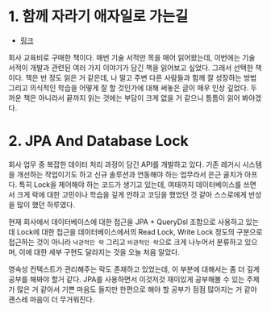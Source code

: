 # 1. 함께 자라기 애자일로 가는길
- [링크](https://book.naver.com/bookdb/book_detail.nhn?bid=14341885)

회사 교육비로 구매한 책이다. 매번 기술 서적만 목을 매어 읽어왔는데, 이번에는 기술 서적이 개발과 관련된 여러 가지 이야기가 담긴 책을 읽어보고 싶었다. 그래서 선택한 책이다. 책은 반 정도 읽은 거 같은데, 나 말고 주변 다른 사람들과 함께 잘 성장하는 방법 그리고 의식적인 학습을 어떻게 잘 할 것인가에 대해 써놓은 글이 매우 인상 깊었다. 두꺼운 책은 아니라서 끝까지 읽는 것에는 부담이 크게 없을 거 같으니 틈틈이 읽어 봐야겠다.

# 2. JPA And Database Lock
회사 업무 중 복잡한 데이터 처리 과정이 담긴 API를 개발하고 있다. 기존 레거시 시스템을 개선하는 작업이기도 하고 신규 솔루션과 연동해야 하는 업무라서 은근 골치가 아프다. 특히 Lock을 제어해야 하는 코드가 생기고 있는데, 여태까지 데이터베이스를 쓰면서 크게 락에 대한 고민이나 학습을 깊게 안하고 코딩을 했었던 것 같아 스스로에게 반성을 많이 했던 하루였다. 

현재 회사에서 데이터베이스에 대한 접근을 JPA + QueryDsl 조합으로 사용하고 있는데 Lock에 대한 접근을 데이터베이스에서의 Read Lock, Write Lock 정도의 구분으로 접근하는 것이 아니라 `낙관적인 락` 그리고 `비관적인 락`으로 크게 나누어서 분류하고 있으며, 이에 대한 세부 구현도 달라지는 것을 오늘 처음 알았다.

영속성 컨텍스트가 관리해주는 락도 존재하고 있었는데, 이 부분에 대해서는 좀 더 깊게 공부를 해봐야 할거 같다. JPA를 사용하면서 이것저것 재미있게 공부해볼 수 있는 주제가 많은 거 같아서 기쁜 마음도 들지만 한편으로 해야 할 공부가 점점 많아지는 거 같아 괜스레 마음이 더 무거워진다.